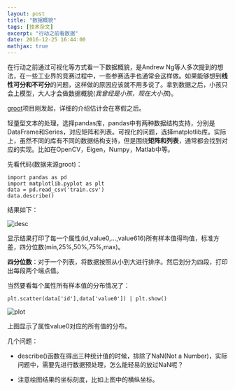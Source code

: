 ```yaml
---
layout: post
title: "数据概貌"
tags: [技术杂文]
excerpt: "行动之前看数据"
date: 2016-12-25 16:44:00
mathjax: true
---
```

<script type="text/javascript" src="http://cdn.mathjax.org/mathjax/latest/MathJax.js?config=default"></script>

在行动之前通过可视化等方式看一下数据概貌，是Andrew Ng等人多次提到的想法，在一些工业界的竞赛过程中，一些参赛选手也通常会这样做。如果能够想到**线性可分和不可分**的问题，这样做的原因应该就不用多说了。拿到数据之后，小孩只会上模型，大人才会做数据概貌(_我曾经是小孩，现在大小孩_)。

[groot](https://github.com/zhpmatrix/groot)项目刚发起，详细的介绍估计会在寒假之后。

轻量型文本的处理，选择pandas库，pandas中有两种数据结构支持，分别是DataFrame和Series，对应矩阵和列表。可视化的问题，选择matplotlib库。实际上，虽然不同的库有不同的数据结构支持，但是围绕**矩阵和列表**，通常都会找到对应的实现。比如在OpenCV，Eigen，Numpy，Matlab中等。

先看代码(数据来源groot)：

    import pandas as pd
    import matplotlib.pyplot as plt
    data = pd.read_csv('train.csv')
    data.describe()

结果如下：

![desc](http://ww3.sinaimg.cn/mw690/aba7d18bgw1fb34qms32fj20kg0d0n3s.jpg)

显示结果打印了每一个属性(id,value0,...,value616)所有样本值得均值，标准方差，四分位数(min,25%,50%,75%,max)。

**四分位数**：对于一个列表，将数据按照从小到大进行排序。然后划分为四段，打印出每段两个端点值。

当然要看每个属性所有样本值的分布情况了：

    plt.scatter(data['id'],data['value0']) | plt.show()

![plot](http://ww4.sinaimg.cn/mw690/aba7d18bgw1fb34r2bdk0j20m80go78l.jpg)

上图显示了属性value0对应的所有值的分布。

几个问题：

- describe()函数在得出三种统计值的时候，排除了NaN(Not a Number)，实际问题中，需要先进行数据预处理，怎么能轻易的放过NaN呢？

- 注意绘图结果的坐标刻度，比如上图中的横纵坐标。





